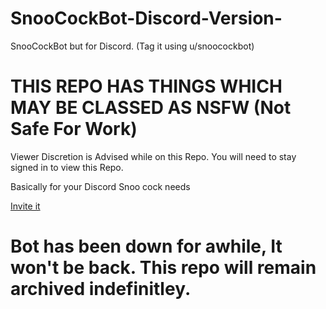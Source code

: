 # SnooCockBot-Discord-Version-
SnooCockBot but for Discord. (Tag it using u/snoocockbot) 

# THIS REPO HAS THINGS WHICH MAY BE CLASSED AS NSFW (Not Safe For Work)
Viewer Discretion is Advised while on this Repo. You will need to stay signed in to view this Repo.


Basically for your Discord Snoo cock needs

[Invite it](https://discord.com/api/oauth2/authorize?client_id=836728250158809149&permissions=2147551232&redirect_uri=https%3A%2F%2Fdeltara3.github.io&scope=bot)


# Bot has been down for awhile, It won't be back. This repo will remain archived indefinitley.
